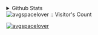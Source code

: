 <!--
<h3 align="center"> Projects </h3>
<hr>

<h4 align='left'> Full Stack Engineering Products </h4>

 Title |  Description |  Repository |  Live Site
| :---: | :---: | :---:  | :---:
MockMe  | Content Cell | Content Cell | Content Cell
Roomie  | Content Cell | Content Cell | Content Cell
CanITag?  | Content Cell | Content Cell | Content Cell
OpenEd  | Content Cell | Content Cell | Content Cell
bookExchange  | Content Cell | Content Cell | Content Cell
loved,for 50s  | Content Cell | Content Cell | Content Cell
dilli,unplugged  | Content Cell | Content Cell | Content Cell
yourWeirdIsMyWeird(movie coord) | Content Cell | Content Cell | Content Cell
WhereDoesTheTimeGo? (chronograph.io clone)  | Content Cell | Content Cell | Content Cell
meVsCapitalism(leave maximiser app)[THA]  | Content Cell | Content Cell | Content Cell
MunchiesPlease?  | Content Cell | Content Cell | Content Cell
thatsVeryAgileOfYou(trello clone) [THA] | Content Cell | Content Cell | Content Cell
bibliophile  | Content Cell | Content Cell | Content Cell
runWithMe  | Content Cell | Content Cell | Content Cell
BuildBetter(HMS)  | Content Cell | Content Cell | Content Cell
saveAchair | Content Cell | Content Cell | Content Cell
discordGotMeJob  | Content Cell | Content Cell | Content Cell
getMeThatJob(Li crawler ninja trix)  | Content Cell | Content Cell | Content Cell
doUHaveAPortfolio(dev parody paradise)  | Content Cell | Content Cell | Content Cell
Shopify custom storeFront  | Content Cell | Content Cell | Content Cell
Shopify theme | Content Cell | Content Cell | Content Cell
Shopify app | Content Cell | Content Cell | Content Cell
Design a theme @ <a href="https://themes.gohugo.io/">hugo</a> | Content Cell | Content Cell | Content Cell
Wordle CLI | Content Cell | Content Cell | Content Cell
build your job board vendor, like a pallet_HQ | Content Cell | Content Cell | Content Cell

<h4 align='left'> Bots and Integerations </h4>

 Title |  Platform  |  Description |  Repository |  Live Site
| :---: | :---: | :---: | :---:  | :---:
handleTicket  | slack<->cutomerTicket | Content Cell | Content Cell | Content Cell
tbd | discord bot | Content Cell | Content Cell | Content Cell


<h4 align='left'> Data Engineering Products </h4>

 Title |  Description |  Repository |  Live Site
| :---: | :---: | :---:  | :---:
Pipeline Orchestration  | Build a data pipeline to extract, transform, and load data from multiple sources (e.g., databases, APIs, files) into a data warehouse or data lake. Implement data quality checks and monitoring along the pipeline. | Content Cell | Content Cell
Real-Time streaming | Design and implement a real-time data streaming architecture using technologies like Apache Kafka, Apache Spark Streaming, or Amazon Kinesis. Ingest data from various sources, process it, and store the results in a data store. | Content Cell | Content Cell
Internal catalogue management  | Develop a data catalog application that allows users to discover, understand, and access the available data assets within an organization. Incorporate metadata management, data lineage, and data governance features.| Content Cell | Content Cell
distributed computing, recomm. systems  | Create a scalable and fault-tolerant data processing system using a distributed computing framework like Apache Spark or Apache Flink. Implement batch and/or stream processing use cases, such as anomaly detection, predictive modeling, or recommendation systems.| Content Cell | Content Cell

<h4 align='left'> UI Design/ UX Research Studies </h4>

 Title |  Description |  Repository |  Live Site
| :---: | :---: | :---:  | :---:
beFit  | Design a mobile app interface for a fitness tracking application that focuses on user engagement and motivation. Incorporate intuitive navigation, visually appealing graphics, and interactive elements to enhance the user experience. | Content Cell | Content Cell
rumPanel  | Create a web-based dashboard for a data analytics platform that provides users with customizable data visualization options, interactive filters, and a user-friendly interface for exploring and analyzing data insights. | Content Cell | Content Cell
justBuy |Redesign the user interface for an e-commerce website to improve conversion rates and user satisfaction. Implement a clean and modern design, optimize the checkout process, and enhance product discovery through intuitive search and filtering features. | Content Cell | Content Cell
quickCall? |Conduct user research to understand the pain points and needs of remote workers using collaboration tools. Identify opportunities for improving communication, productivity, and overall user experience in a remote work environment. | Content Cell | Content Cell
saveMyMoney  |Perform usability testing on a mobile banking app to evaluate the effectiveness of key features like account management, fund transfers, and security measures. Gather feedback from users to identify areas for improvement and enhance the app's usability. | Content Cell | Content Cell
esssentials  |Conduct a competitive analysis of online grocery delivery services to identify best practices, user preferences, and areas of differentiation. Use the findings to inform the design and features of a new grocery delivery app.| Content Cell | Content Cell
mediGenie  |Develop a user-centered design for a healthcare telemedicine platform by conducting user research to understand patient and healthcare provider needs, preferences, and pain points. Use the insights gathered to inform the design of an intuitive and accessible interface that enhances the telemedicine experience for all users.| Content Cell | Content Cell


<h4 align='left'> Product Management case studies </h4>

 Title |  Description | case study questions |  Blog | 
| :---: | :---: | :---:  | :---: |
Product Launch and Growth Strategy  | Launch a new mobile app for a popular e-book subscription service, targeting a competitive market with existing players like Kindle and Audible. | How would you define the target audience and identify their needs and pain points?
What features would you prioritize in the initial launch, and how would you balance them with the need for a seamless user experience?
How would you measure the success of the launch, and what metrics would you track to inform future product development and marketing strategies? | Content Cell
Product Roadmap and Prioritization  |Develop a product roadmap for a B2B software company that offers a suite of tools for project management and collaboration. The company has a large existing customer base, but is facing increasing competition from newer, more agile players. | How would you prioritize features and initiatives across different product lines, balancing the needs of existing customers with the need to stay competitive in the market?
What data and metrics would you use to inform your prioritization decisions, and how would you communicate the roadmap to stakeholders?
How would you balance the need for short-term gains with the need for long-term strategic investments in the product? | Content Cell
 Product-Market Fit and Customer Discovery| Develop a new product for a startup that offers a platform for connecting freelance writers with businesses looking for content creation services. The startup has a small but engaged user base, but is struggling to scale and achieve product-market fit.| How would you define the target market and identify the key pain points and needs of freelance writers and businesses?
What customer discovery and validation strategies would you use to test assumptions about the market and product, and how would you iterate on the product based on feedback?
How would you measure the success of the product in achieving product-market fit, and what metrics would you track to inform future development and marketing strategies? | Content Cell
 Product Analytics and Data-Driven Decision Making |  Analyze the user behavior and retention metrics for a popular online learning platform, which is experiencing high churn rates among new users. |What data and analytics tools would you use to understand user behavior and identify the key drivers of churn?
How would you use data to inform product decisions, such as identifying areas for improvement in the onboarding process or optimizing the content offerings?
What metrics would you track to measure the impact of product changes on user retention and overall business outcomes, and how would you use data to inform future product development and marketing strategies?| Content Cell


<h4 align='left'> Tutorial Projects </h4>

 | Title |  Description |  Repository | Live Site |
| :---: | :-------------------: | :---:  | :---: |
| Neogcamp Portfolio  | Numerous programming assignments and projects in HTML, CSS, JS and React JS | https://github.com/antariksh17/Neog-Level-Zero | https://antariksh-neog-portfolio.netlify.app/ |
| Full Stack Open  | Mini exercises & projects in React js, Node js, Mongo DB, GraphQL, Jest, Redux, React Native and Typescript | https://github.com/antariksh17/Full-Stack-Open-Uni-Of-Helsinki https://github.com/antariksh17/FSO-notes-app https://github.com/antariksh17/FSO-phonebook | https://ant-notes-practice.herokuapp.com/ https://ant-phonebook.herokuapp.com/  |
| React Complete Guide | React Complete Guide | https://github.com/antariksh17/RCG-Projects | https://rcg-antariksh-user-display.netlify.app/    https://rcg-antariksh-react-meals-frontend.netlify.app/    https://rcg-react-meals-antariksh-frontend-db-fetch.netlify.app/ https://rcg-ant-redux-practice.netlify.app/ https://ant-adv-redux-prac.netlify.app/  https://rcg-antariksh-quote-forum.netlify.app/   |
| Scrimba | Mini exercises & projects in HTML, CSS, Javascript & React js | | Professional Card[https://scrimba.com/scrim/co60e42cd91e2329909e45881] Travel Journal [https://scrimba.com/scrim/coc51422eb70dc89f54f34fca] Meme Generator[https://scrimba.com/scrim/coe5c42c28aea8ef9967e39c3] Tenzies [https://scrimba.com/scrim/co11442d8bf3972f2a67d1a7a] |
| Hotel Reservation Website | Hotel Reservation Website developed using React JS & styled components | https://github.com/antariksh17/hotel-reservation-fcc-smilga | https://antariksh-hotel-reservation.netlify.app/ |
| Contact Manager (react front to back) | Contact manager built using React JS & Bootstrap | https://github.com/antariksh17/react-front-to-back/contact-manager. https://github.com/antariksh17/react-front-to-back/contact-manager-redux | https://react-ftb-contact-manager.netlify.app/ |
| Feedback Application | A mini-app to impliment the crud in Front-End through ReactJs | https://github.com/antariksh17/react-front-to-back/tree/main/feedback-app | - |
| Github Stalker | A mini-app to search a user in Github and their 10 recent worked on repositories in ReactJs, Daisy-UI theme and Context Api for state management | https://github.com/antariksh17/react-front-to-back/tree/main/github-stalker | https://ant-github-stalker.netlify.app/ |
| Housing marketplace |  An Application built in ReactJS in the front end and incorporates Firebase's Firestore as a Database; The application lets you put up your real estate for rent/sale , mark them up for discounted prices and also search other's listing | https://github.com/antariksh17/react-front-to-back/tree/main/house-marketplace | https://ant-housing-marketplace.netlify.app/ |
| Administration Dashboard UI | Developed the frontend UI of an analytics dashboard, gauging metrics in various visualisation formats such as pie,bar,line and geo charts and tabular data representation, forms. React js, MUI, Novi Charts, MUI data grid, full calendar, Accordion, formik | https://github.com/antariksh17/react-dashboard-edRoh | https://ant-admin-dashboard-ui.netlify.app/ |
| PromptDB- share & store chatGPT prompts, full stack Nextjs CRUD application | A crud application built exclusively on Next js, employing the app router and tailwind css for styling, lets you share, search and store chatGPT prompts with your friends | https://github.com/antariksh17/prompt-gen-nextjs | https://prompt-gen-nextjs.vercel.app/ |
| REST api with authentication in Typescript, Nodejs, Express and MongoDB| Developed a REST api to demonstrate managing of databases through CRUD functionality, using Typescript, Nodejs. Expressjs and MongoDB | https://github.com/antariksh17/backend-practice/tree/main/node-js/rest-api-antonio | - |

<h3 align="center"> Blogs </h3>
<hr>

<h4 align='left'> Full Stack Engineering </h4>

 Title |  Description 
| :---: | :---: |
Content Cell  | Content Cell 
Content Cell  | Content Cell 

<h4 align='left'> Data Engineering </h4>

 Title |  Description 
| :---: | :---: |
Content Cell  | Content Cell 
Content Cell  | Content Cell 


<h4 align='left'> User Experience </h4>

 Title |  Description 
| :---: | :---: |
Content Cell  | Content Cell 
Content Cell  | Content Cell 


<h4 align='left'> Miscellenous </h4>

 Title |  Description 
| :---: | :---: |
<a href="https://antariksh-17.medium.com/made-it-to-college-now-what-967583fb9a0" target="_blank">Made it to college, NOW WHAT?</a> | Hithchiker's guide to strive for a succesful career in college
Content Cell  | Content Cell 

 
<h3 align="center"> Case Studies </h3>
<hr>

 Title |  Domain | Description | Blog 
| :---: | :---: | :---: | :---: |
Indian edu startups are a joke  | Content Cell | Content Cell | Content Cell 
classism in dating  | Content Cell | Content Cell | Content Cell 
architecture and planning of delhi  | Content Cell | Content Cell | Content Cell 
drummers in the indie scene  | Content Cell | Content Cell | Content Cell 
cost of journalism  | Content Cell | Content Cell | Content Cell 
average metropolitan commuter & subsequent economy | Content Cell | Content Cell | Content Cell 
earning bread by selling bread,the harvest gold story  | Content Cell | Content Cell | Content Cell 
the indie in the rock, birth,peak and decline, the fusion of classical  | Content Cell | Content Cell | Content Cell 
failed musicians are succesful DJ's?  | Content Cell | Content Cell | Content Cell 
day in the life of a chief editor  | Content Cell | Content Cell | Content Cell 
should we go clubbing(bird's eye take on the promoter and clubbing industry of metropolitan cities?  | Content Cell | Content Cell | Content Cell 
failed musicians are succesful DJ's?  | Content Cell | Content Cell | Content Cell 
indian parenting diaspora  | Content Cell | Content Cell | Content Cell 
they pay us to tell the time, but we do end up keeping the watch(consulting in india)  | Content Cell | Content Cell | Content Cell 
14 roles in the startup industry, ins and outs, whys and privileges(final piece) | Content Cell | Content Cell | Content Cell 
 
<h3 align="center"> Hackathons </h3>
<hr>

 Event Name |  Date | Problem Statement | Solutiom 
| :---: | :---: | :---: | :---: |
Content Cell  | Content Cell | Content Cell | Content Cell 
Content Cell  | Content Cell | Content Cell | Content Cell 

<h3 align="center"> Builder Challenges </h3>
<hr>

<h4> <a href="https://hackattic.com/kata/" target="_blank" > Hackattic </a> </h4>

Challenge Name |  Solution | Blog
| :---: | :---: | :---: |
| Content Cell | Content Cell | Content Cell


<h4> <a href="https://www.frontendmentor.io/" target="_blank" > Frontend Mentor </a> </h4>

Challenge Name |  Solution | Blog
 :---: | :---: | :---: |
 Content Cell | Content Cell | Content Cell


<h4> <a href="https://www.frontendpractice.com/" target="_blank" > Frontend Practice </a> </h4>

Challenge Name |  Solution | Blog
 :---: | :---: | :---: |
 Content Cell | Content Cell | Content Cell


<h4> <a href="https://www.codewell.cc/" target="_blank" > Codewell </a> </h4>

Challenge Name |  Solution | Blog
 :---: | :---: | :---: |
 Content Cell | Content Cell | Content Cell


<h4> <a href="https://devchallenges.io/" target="_blank" > Devchallenges </a> </h4>

Challenge Name |  Solution | Blog
 :---: | :---: | :---: |
 Content Cell | Content Cell | Content Cell

<h4> <a href="https://app.codecrafters.io/tracks" target="_blank" > Codecrafters </a> </h4>

Challenge Name |  Solution | Blog
 :---: | :---: | :---: |
 Content Cell | Content Cell | Content Cell

<h4> <a href="https://build-your-own.org/" target="_blank" > Build Your Own </a> </h4>

Challenge Name |  Solution | Blog
 :---: | :---: | :---: |
 Content Cell | Content Cell | Content Cell


<h4> <a href="https://www.reacterry.com/" target="_blank" > Reacterry </a> </h4>

Challenge Name |  Solution | Blog
 :---: | :---: | :---: |
 Content Cell | Content Cell | Content Cell

<h4> <a href="https://asm.garden/" target="_blank" > assembly garden</a> </h4>

Challenge Name |  Solution | Blog
 :---: | :---: | :---: |
 Content Cell | Content Cell | Content Cell


<h4> <a href="https://github.com/fduran/sadservers" target="_blank" > Sad Servers </a> </h4>

Challenge Name |  Solution | Blog
 :---: | :---: | :---: |
 Content Cell | Content Cell | Content Cell



<h3 align="center"> Open source </h3>
<hr>

 Organisation |  Project |  Type |  Description
| :---: | :---: | :---:  | :---:
Content Cell  | Content Cell | Content Cell | Content Cell
Content Cell  | Content Cell | Content Cell | Content Cell

<h3 align="center"> Programming </h3>
<hr>

<h4 align='left'> Leetcode </h4>
<p><a href="https://leetcode.com/avgspacelover/">Profile</a></p>
<br>

 Target |  Easy | Medium | Hard | Total
| :---: | :---: | :---: | :---: | :--:
300 | 50 | 104 | 15 | 169

<h4 align='left'> Codewars </h4>
<p><a href="https://www.codewars.com/users/avgspacelover">Profile</a></p>
<br>

 Target |  Completed | Rank
| :---: | :---: | :--:
360 Katas  | 85 | 4 kyu


<h4 align='left'> CodeForces </h4>
<p><a href="">Profile</a></p>
<br>

 Target |  Completed 
| :---: | :---: |
170  | 00










<!--![Github activity graph](https://activity-graph.herokuapp.com/graph?username=avgspacelover&theme=react-dark&hide_border=true&color=BDDFFF&line=6E93B5&point=BDDFFF) -->


<!--
<br>
<p align="left">
  <img width="49.5%" src="https://github-readme-stats.vercel.app/api/?username=avgspacelover&theme=prussian&show_icons=true&count_private=true&hide_border=true" />
    <img width="49.5%" src="http://github-readme-streak-stats.herokuapp.com?user=avgspacelover&theme=prussian&hide_border=true" />
</p>
<br>
-->

<details>
  <summary>Github Stats</summary>
  <p><img align="left" src="https://github-readme-stats.vercel.app/api/top-langs?username=avgspacelover&show_icons=true&locale=en&layout=compact&theme=cobalt" alt="avgspacelover" /></p>

<p>&nbsp;<img align="center" src="https://github-readme-stats.vercel.app/api?username=avgspacelover&show_icons=true&locale=en&theme=cobalt" alt="avgspacelover" /></p>

<p><img align="center" src="https://github-readme-streak-stats.herokuapp.com/?user=avgspacelover&theme=cobalt" alt="avgspacelover" /></p>
</details>
<img src="https://profile-counter.glitch.me/avgspacelover/count.svg" alt="avgspacelover :: Visitor's Count" />

<p align="left"> <a href="https://github.com/ryo-ma/github-profile-trophy"><img src="https://github-profile-trophy.vercel.app/?username=avgspacelover" alt="avgspacelover" /></a> </p>

<!-- refer this: https://dev.to/mishmanners/how-to-enable-github-actions-on-your-profile-readme-for-a-contribution-graph-4l66 -->
<!-- <img src="https://raw.githubusercontent.com/Asmit2952/Asmit2952/master/src/header_.png?token=ATQS65TR7ETTG5RLJUDIDBLBN34HE"> -->




<!-- https://www.markdownguide.org/basic-syntax/#line-breaks -->





